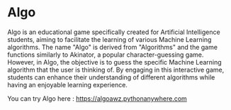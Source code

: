 # Algo
Algo is an educational game specifically created for Artificial Intelligence students, aiming to facilitate the learning of various Machine Learning algorithms. The name "Algo" is derived from "Algorithms" and the game functions similarly to Akinator, a popular character-guessing game. However, in Algo, the objective is to guess the specific Machine Learning algorithm that the user is thinking of. By engaging in this interactive game, students can enhance their understanding of different algorithms while having an enjoyable learning experience.

You can try Algo here : https://algoawz.pythonanywhere.com 
